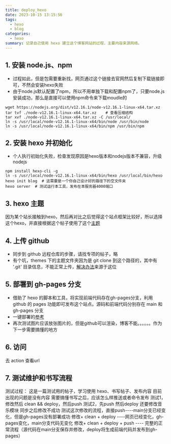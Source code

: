 ```yaml
---
title: deploy_hexo
date: 2023-10-15 13:15:56
tags:
  - hexo
  - blog
categories:
  - hexo
summary: 记录自己使用 hexo 建立这个博客网站的过程，主要内容来源网络。
---
```

## 1. 安装 node.js、npm
- 过程如此，但是包需要重新找，网页通过这个链接去官网然后复制下载链接即可，不然会安装hexo失败
- 由于node.js默认配置了npm，所以不用单独下载和配置npm了，只要node.js安装成功，那么是直接可以使用npm命令来下载moudle的
```
wget https://nodejs.org/dist/v12.16.1/node-v12.16.1-linux-x64.tar.xz
tar tvf ./node-v12.16.1-linux-x64.tar.xz    # 查看压缩结构
tar xvf ./node-v12.16.1-linux-x64.tar.xz -C /usr/local/
ln -s /usr/local/node-v12.16.1-linux-x64/bin/node /usr/bin/node
ln -s /usr/local/node-v12.16.1-linux-x64/bin/npm /usr/bin/npm
```

## 2. 安装 hexo 并初始化
- 个人执行初始化失败，检查发现原因是hexo版本和nodejs版本不兼容，升级nodejs
```
npm install hexo-cli -g
ln -s /usr/local/node-v12.16.1-linux-x64/bin/hexo /usr/local/bin/hexo
hexo init blog  # 这需要是一个你自己设计好的路径下的空文件夹
hexo server  # 测试运行本工具，发布在本服务器4000端口
```
## 3. hexo 主题
因为某个站长接触到hexo，然后再对比之后觉得这个站点框架比较好，所以选择这个hexo，并直接根据这个帖子使用了这个[主题](http://blinkfox.com/2018/09/28/qian-duan/hexo-bo-ke-zhu-ti-zhi-hexo-theme-matery-de-jie-shao)

## 4. 上传 github
- 同步到 github 远程仓库的步骤，请找专项的帖子，略
- 有个坑，themes 下的主题文件夹因为是 git clone 到这个路径的，其中有 '.git' 目录信息，不能正常上传，[解决办法](https://blog.csdn.net/liaoweilin0529/article/details/113650333)来源于这位

## 5. 部署到 gh-pages 分支
- 借助了 hexo 的脚本和工具，将实现前端代码存在gh-pages分支，利用 github 的 pages 功能即可发布这个站点。源码和前端代码分别存在 main 和 gh-pages 分支
- 一键部署的[参考](https://hexo.io/zh-cn/docs/one-command-deployment.html)
- 再次测试图片应该放张图片的，但是github可以渲染，博客不能。。。。。。作为下一步需要搞懂的地方

## 6. 访问
去 action 查看url

## 7. 测试维护和书写流程
测试过程：
这是一篇测试用的帖子，学习使用 hexo、书写帖子、发布内容
目前出现的问题是没有内容
需要搞懂书写之后，应该怎么样推送或者命令发布
测试1，修改然后 clean && deploy，然后push
测试2，先push 然后deploy
还要修改音乐模块
同步之后修改不成功
测试这次修改的流程，直接push----main分支已经变化，但是gh-pages没有部署成功
修改+ clean + deploy ----网页已经变化，gh-pages变化，main分支代码无变化
修改+ clean + deploy  + push ---- 完整的正常流程（源代码在main分支保存并修改，deploy将生成前端代码并发布到gh-pages）